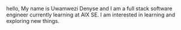 hello, My name is Uwamwezi Denyse and I am a full stack software engineer currently learning at AlX SE. I am interested in learning and exploring new things.
